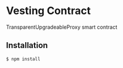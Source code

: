 # Vesting Contract
TransparentUpgradeableProxy smart contract

## Installation
```console
$ npm install
```

